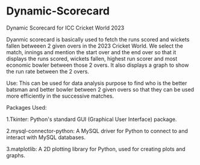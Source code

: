 # Dynamic-Scorecard
Dynamic Scorecard for ICC Cricket World 2023

Dyanmic scorecard is basically used to fetch the runs scored and wickets fallen betweeen 2 given overs in the 2023 Cricket World. We select the match, innings and mention the start over and the end over so that it displays the runs scored, wickets fallen, highest run scorer and most economic bowler between those 2 overs. It also displays a graph to show the run rate between the 2 overs.

Use:
This can be used for data analysis purpose to find who is the better batsman and better bowler between 2 given overs so that they can be used more efficiently in the successive matches.

Packages Used:

1.Tkinter: Python's standard GUI (Graphical User Interface) package.

2.mysql-connector-python: A MySQL driver for Python to connect to and interact with MySQL databases.

3.matplotlib: A 2D plotting library for Python, used for creating plots and graphs.

